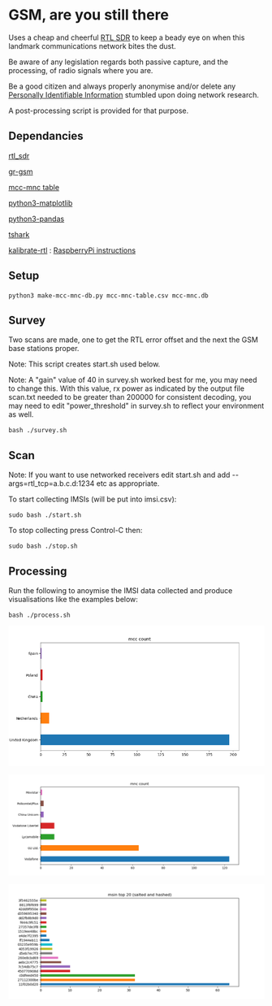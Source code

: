 # GSM, are you still there

Uses a  cheap and cheerful [RTL SDR](https://www.rtl-sdr.com/about-rtl-sdr/) to keep a beady eye on when this landmark communications network bites the dust.

Be aware of any legislation regards both passive capture, and the processing, of radio signals where you are.

Be a good citizen and always properly anonymise and/or delete any [Personally Identifiable Information](https://en.wikipedia.org/wiki/Personal_data) stumbled upon doing network research.

A post-processing script is provided for that purpose.

## Dependancies

[rtl_sdr](https://www.rtl-sdr.com/rtl-sdr-quick-start-guide/)

[gr-gsm](https://osmocom.org/projects/gr-gsm/wiki/Installation)

[mcc-mnc table](https://raw.githubusercontent.com/musalbas/mcc-mnc-table/master/mcc-mnc-table.csv)

[python3-matplotlib](https://matplotlib.org/stable/faq/installing_faq.html)

[python3-pandas](https://pandas.pydata.org/pandas-docs/stable/getting_started/install.html)

[tshark](https://tshark.dev/setup/install/)

[kalibrate-rtl](https://github.com/steve-m/kalibrate-rtl) : [RaspberryPi instructions](https://pysselilivet.blogspot.com/2019/08/sdr-calibrate-with-kalibrate-rtl.html)

## Setup

```console
python3 make-mcc-mnc-db.py mcc-mnc-table.csv mcc-mnc.db
```

## Survey

Two scans are made, one to get the RTL error offset and the next the GSM base stations proper. 

Note: This script creates start.sh used below.

Note: A "gain" value of 40 in survey.sh worked best for me, you may need to change this. With this value, rx power as indicated by the output file scan.txt needed to be greater than 200000 for consistent decoding, you may need to edit "power_threshold" in survey.sh to reflect your environment as well.

```console
bash ./survey.sh
```

## Scan

Note: If you want to use networked receivers edit start.sh and add --args=rtl_tcp=a.b.c.d:1234 etc as appropriate. 

To start collecting IMSIs (will be put into imsi.csv):

```console
sudo bash ./start.sh
```

To stop collecting press Control-C then:

```console
sudo bash ./stop.sh
```

## Processing

Run the following to anoymise the IMSI data collected and produce visualisations like the examples below:

```console
bash ./process.sh
```

![!](./mcccount.png "")

![!](./mnccount.png "")

![!](./msintop20.png "")
